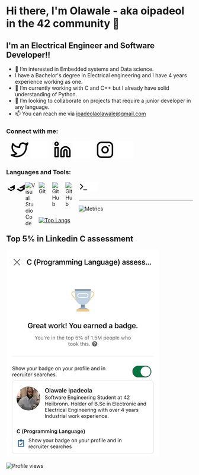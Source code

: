 # Hi there, I'm Olawale - aka oipadeol in the 42 community 👋 



## I'm an Electrical Engineer and Software Developer!!

- 👀 I’m interested in Embedded systems and Data science.
-    I have a Bachelor's degree in Electrical engineering and I have 4 years experience working as one.
- 🌱 I’m currently working with C and C++ but I already have solid understanding of Python.
- 💞️ I’m looking to collaborate on projects that require a junior developer in any language.
- 📫 You can reach me via ipadeolaolawale@gmail.com

### Connect with me:

&nbsp;&nbsp;
[![website](./img/twitter-light.svg)](https://twitter.com/sirelaw#gh-light-mode-only)
[![website](./img/twitter-dark.svg)](https://twitter.com/sirelaw#gh-dark-mode-only)
&nbsp;&nbsp;
[![website](./img/linkedin-light.svg)](https://linkedin.com/in/sirelaw#gh-light-mode-only)
[![website](./img/linkedin-dark.svg)](https://linkedin.com/in/sirelaw#gh-dark-mode-only)
&nbsp;&nbsp;
[![website](./img/instagram-light.svg)](https://instagram.com/sirelaw#gh-light-mode-only)
[![website](./img/instagram-dark.svg)](https://instagram.com/sirelaw#gh-dark-mode-only)

### Languages and Tools:

[<img align="left" alt="C" width="26px" src="./img/c.svg" />](https://twitter.com/sirelaw#gh-light-mode-only)
[<img align="left" alt="Cpp" width="26px" src="./img/cpp.svg" />](https://twitter.com/sirelaw#gh-light-mode-only)
[<img align="left" alt="Visual Studio Code" width="26px" src="https://cdn.jsdelivr.net/gh/devicons/devicon/icons/vscode/vscode-original.svg" style="padding-right:10px;" />][linkedin]
[<img align="left" alt="Git" width="26px" src="https://cdn.jsdelivr.net/gh/devicons/devicon/icons/git/git-original.svg" style="padding-right:10px;" />][linkedin]
[<img align="left" alt="GitHub" width="26px" src="https://user-images.githubusercontent.com/3369400/139447912-e0f43f33-6d9f-45f8-be46-2df5bbc91289.png" style="padding-right:10px;" />](https://linkedin.com/in/sirelaw#gh-dark-mode-only)
[<img align="left" alt="GitHub" width="26px" src="https://user-images.githubusercontent.com/3369400/139448065-39a229ba-4b06-434b-bc67-616e2ed80c8f.png" style="padding-right:10px;" />](https://linkedin.com/in/sirelaw#gh-light-mode-only)
[<img align="left" alt="Terminal" width="26px" src="./img/terminal-light.svg" />](https://linkedin.com/in/sirelaw#gh-light-mode-only)
[<img align="left" alt="Terminal" width="26px" src="./img/terminal-dark.svg" />](https://linkedin.com/in/sirelaw#gh-dark-mode-only)

<br />
<br />

---

![Metrics](https://metrics.lecoq.io/sirelaw?template=classic&base.indepth=false&base.hireable=false&config.timezone=Europe%2FBerlin)

[![Top Langs](https://github-readme-stats.vercel.app/api/top-langs/?username=sirelaw&theme=dark&count_private=true)](https://github.com/anuraghazra/github-readme-stats)<br>

## Top 5% in Linkedin C assessment
![linkein](https://github.com/Sirelaw/Sirelaw/blob/main/img/linkedin_top.jpeg)<br>

[linkedin]: https://linkedin.com/in/sirelaw#gh-dark-mode-only

<!---
Sirelaw/Sirelaw is a ✨ special ✨ repository because its `README.md` (this file) appears on your GitHub profile.
You can click the Preview link to take a look at your changes.
--->



![Profile views](https://gpvc.arturio.dev/Sirelaw)


